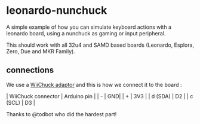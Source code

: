 # leonardo-nunchuck

A simple example of how you can simulate keyboard actions with a leonardo board, using a nunchuck as gaming or input peripheral.

This should work with all 32u4 and SAMD based boards (Leonardo, Esplora, Zero, Due and MKR Family).

## connections

We use a [WiiChuck adaptor](https://www.dfrobot.com/index.php?route=product/product&filter_name=dfr0062&product_id=91) and this is how we connect it to the board :

| WiiChuck connector | Arduino pin |
| - | GND|
| + | 3V3 |
| d (SDA) | D2 |
| c (SCL) | D3 |

Thanks to @todbot who did the hardest part!
